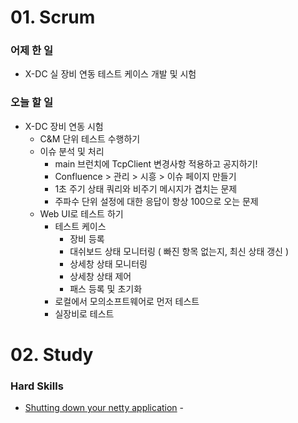 # 01. Scrum

### 어제 한 일

- X-DC 실 장비 연동 테스트 케이스 개발 및 시험

### 오늘 할 일

- X-DC 장비 연동 시험
    - C&M 단위 테스트 수행하기
    - 이슈 분석 및 처리
        - main 브런치에 TcpClient 변경사항 적용하고 공지하기!
        - Confluence > 관리 > 시흥 > 이슈 페이지 만들기
        - 1초 주기 상태 쿼리와 비주기 메시지가 겹치는 문제
        - 주파수 단위 설정에 대한 응답이 항상 100으로 오는 문제
    - Web UI로 테스트 하기
        - 테스트 케이스
            - 장비 등록
            - 대쉬보드 상태 모니터링 ( 빠진 항목 없는지, 최신 상태 갱신 )
            - 상세창 상태 모니터링
            - 상세창 상태 제어
            - 패스 등록 및 초기화
        - 로컬에서 모의소프트웨어로 먼저 테스트
        - 실장비로 테스트


# 02. Study


### Hard Skills

- [Shutting down your netty application](https://netty.io/wiki/user-guide-for-4.x.html#wiki-h3-16) -
